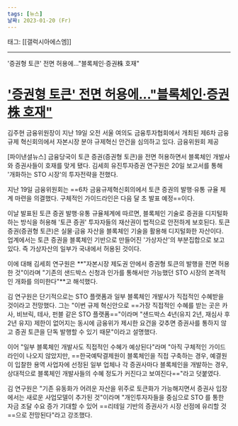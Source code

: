 ```yaml
---
tags: [뉴스]
날짜: 2023-01-20 (Fr)
---
```

태그: [[갤럭시아에스엠]]
___
'증권형 토큰' 전면 허용에..."블록체인·증권株 호재"
# ['증권형 토큰' 전면 허용에..."블록체인·증권株 호재"](https://n.news.naver.com/article/014/0004958486?sid=101)
김주현 금융위원장이 지난 19일 오전 서울 여의도 금융투자협회에서 개최된 제6차 금융규제 혁신회의에서 자본시장 분야 규제혁신 안건을 심의하고 있다. 금융위원회 제공  

[파이낸셜뉴스] 금융당국이 토큰 증권(증권형 토큰)을 전면 허용하면서 블록체인 개발사와 증권사들이 호재를 맞게 됐다. 김세희 유진투자증권 연구원은 20일 보고서를 통해 '개화하는 STO 시장'의 투자전략을 전했다.

지난 19일 금융위원회는 ==6차 금융규제혁신회의에서 토큰 증권의 발행·유통 규율 체계 마련을 의결했다. 구체적인 가이드라인은 다음 달 초 발표 예정==이다.

이날 발표된 토큰 증권 발행·유통 규율체계에 따르면, 블록체인 기술로 증권을 디지털화 하는 방식을 허용해 '토큰 증권' 투자자들의 재산권이 법적으로 안전하게 보호된다.
토큰 증권(증권형 토큰)은 실물·금융 자산을 블록체인 기술을 활용해 디지털화한 자산이다. 업계에서는 토큰 증권을 블록체인 기반으로 만들어진 '가상자산'의 부분집합으로 보고 있다. 즉 가상자산의 일부가 국내에서 허용된 것이다.

이에 대해 김세희 연구원은 **"자본시장 제도권 안에서 증권형 토큰의 발행을 전면 허용한 것"이라며 "기존의 샌드박스 신청과 인가를 통해서만 가능했던 STO 시장의 본격적인 개화를 의미한다"**고 해석했다.   

김 연구원은 단기적으로는 STO 플랫폼과 일부 블록체인 개발사가 직접적인 수혜받을 것이라고 전망했다. 그는 "이번 규제 혁신안으로 ==가장 직접적인 수혜를 받는 곳은 카사, 비브릭, 테사, 펀블 같은 STO 플랫폼=="이라며 "샌드박스 4년(유지 2년, 재심사 후 2년 유지) 제한이 없어지는 동시에 금융위가 제시한 요건을 갖추면 증권사를 통하지 않고 증권 토큰을 단독 발행할 수 있기 때문"이라고 설명했다.

이어 "일부 블록체인 개발사도 직접적인 수혜가 예상된다"라며 "아직 구체적인 가이드라인이 나오지 않았지만, ==한국예탁결제원이 블록체인을 직접 구축하는 경우, 예결원이 입찰한 용역 사업자에 선정된 일부 업체나 각 증권사마다 블록체인을 개발하는 경우, 상대적으로 블록체인 개발사들의 수혜 정도가 커진다고 보여진다=="라고 덧붙였다.

김 연구원은 "기존 유동화가 어려운 자산을 위주로 토큰화가 가능해지면서 증권사 입장에서는 새로운 사업모델이 추가된 것"이라며 "개인투자자들을 중심으로 STO 를 통한 자금 조달 수요 증가 기대할 수 있어 ==리테일 기반의 증권사가 시장 선점에 유리할 것==으로 전망된다"라고 강조했다.

